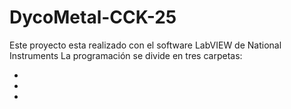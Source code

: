 # DycoMetal-CCK-25

Este proyecto esta realizado con el software LabVIEW de National Instruments 
La programación se divide en tres carpetas:

-
-
-
